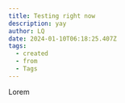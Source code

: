 ```yaml
---
title: Testing right now
description: yay
author: LQ
date: 2024-01-10T06:18:25.407Z
tags:
  - created
  - from
  - Tags
---
```

L﻿orem